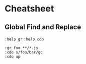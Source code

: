 # Cheatsheet

## Global Find and Replace

`:help gr`
`:help cdo`

```
:gr foo **/*.js
:cdo s/foo/bar/gc
:cdo up
```
